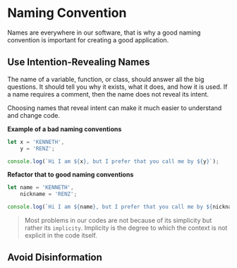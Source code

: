 # Naming Convention

Names are everywhere in our software, that is why a good naming convention is important for creating a good application.

## Use Intention-Revealing Names

The name of a variable, function, or class, should answer all the big questions. It should tell you why it exists, what it does, and how it is used. If a name requires a comment, then the name does not reveal its intent.

Choosing names that reveal intent can make it much easier to understand and change code.

**Example of a bad naming conventions**

```javascript
let x = 'KENNETH',
    y = 'RENZ';

console.log(`Hi I am ${x}, but I prefer that you call me by ${y}`);
```

**Refactor that to good naming conventions**

```javascript
let name = 'KENNETH',
    nickname = 'RENZ';

console.log(`Hi I am ${name}, but I prefer that you call me by ${nickname}`);
```

> Most problems in our codes are not because of its simplicity but rather its `implicity`. Implicity is the degree to which the context is not explicit in the code itself.

## Avoid Disinformation
